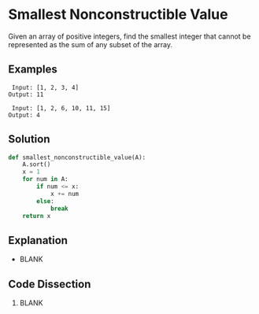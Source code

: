# Smallest Nonconstructible Value
Given an array of positive integers, find the smallest integer that cannot be represented as the sum of any subset of the array.

## Examples
```
 Input: [1, 2, 3, 4]
Output: 11

 Input: [1, 2, 6, 10, 11, 15]
Output: 4
```

## Solution
```python
def smallest_nonconstructible_value(A):
    A.sort()
    x = 1
    for num in A:
        if num <= x:
            x += num
        else:
            break
    return x
```

## Explanation
* BLANK

## Code Dissection
1. BLANK